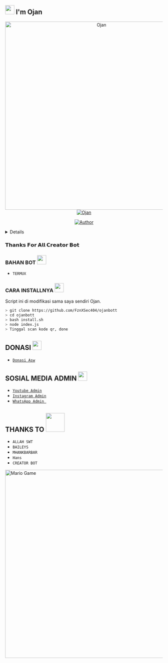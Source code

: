 ## <img src="https://github.com/TheDudeThatCode/TheDudeThatCode/blob/master/Assets/Hi.gif" width="29px"> I'm Ojan



<p align="center">
<img src="https://i.ibb.co/9cFS54T/logo.jpg" alt="Ojan" width="600" />
<a href="https://avatars.githubusercontent.com/u/81602606?v=4"><img title="Ojan" src="https://img.shields.io/badge/Ojann-green?colorA=%23ff0000&colorB=%23017e40&style=for-the-badge"></a>
</p>
<p align="center">
<a href="https://github.com/FznXSec404"><img title="Author" src="https://img.shields.io/badge/AUTHOR-OjanSenpai-orange.svg?style=for-the-badge&logo=github"></a>
</p>
<details>
 
</details>

### 𝗧𝗵𝗮𝗻𝗸𝘀 𝗙𝗼𝗿 𝗔𝗹𝗹 𝗖𝗿𝗲𝗮𝘁𝗼𝗿 𝗕𝗼𝘁

### BAHAN BOT <img src="https://github.com/TheDudeThatCode/TheDudeThatCode/blob/master/Assets/powerup.gif" width="29px">
* `TERMUX`

### CARA INSTALLNYA  <img src="https://github.com/TheDudeThatCode/TheDudeThatCode/blob/master/Assets/hmm.gif" width="29px">
Script ini di modifikasi sama saya sendiri Ojan.
```bash
> git clone https://github.com/FznXSec404/ojanbott
> cd ojanbott
> bash install.sh
> node index.js
> Tinggal scan kode qr, done
```

## DONASI <img src="https://github.com/TheDudeThatCode/TheDudeThatCode/blob/master/Assets/coin.gif" width="29px">
* [`Donasi Asw`](https://saweria.co/FznXSec404) 


## SOSIAL MEDIA ADMIN <img src="https://github.com/TheDudeThatCode/TheDudeThatCode/blob/master/Assets/powerup.gif" width="29px">

* [`Youtube Admin`](https://youtube.com/c/FauzanPerfect)
* [`Instagram Admin`](https://instagram.com/fauzan_perfect)
* [`WhatsApp Admin `](https://wa.me/6289666262976)
## THANKS TO <img src="https://github.com/TheDudeThatCode/TheDudeThatCode/blob/master/Assets/Handshake.gif" width="60px">

* `ALLAH SWT`
* `BAILEYS`
* `MHANKBARBAR`
* `Hans`
* `CREATOR BOT`
<img src="https://github.com/TheDudeThatCode/TheDudeThatCode/blob/master/Assets/Mario_Gameplay.gif" alt="Mario Game" width="600" />
